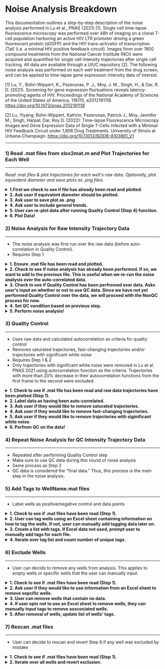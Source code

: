 # Noise Analysis Breakdown

This documentation outlines a step-by-step description of the noise analysis performed in Lu et al., PNAS (2021) [1]. Single cell time-lapse fluorescence microscopy was performed over 48h of imaging on a clonal T-cell population harboring an active HIV LTR promoter driving a green fluorescent protein (d2GFP) and the HIV trans-activator of transcription (Tat) (i.e. a minimal HIV positive feedback circuit). Images from over 1800 compound treatments from the National Cancer Institute (NCI) were acquired and quantified for single cell intensity trajectories after single cell tracking. All data are available through a UIUC repository [2]. The following noise analysis was performed on each well treatment from the drug screen, and can be applied to time-lapse gene expression intensity data of interest.

[1] Lu, Y., Bohn-Wippert, K., Pazerunas, P. J., Moy, J. M., Singh, H., & Dar, R. D. (2021). Screening for gene expression fluctuations reveals latency-promoting agents of HIV. Proceedings of the National Academy of Sciences of the United States of America, 118(11), e2012191118. https://doi.org/10.1073/pnas.2012191118

[2] Lu, Yiyang; Bohn-Wippert, Kathrin; Pazerunas, Patrick J.; Moy, Jennifer M.; Singh, Harpal; Dar, Roy D. (2022): Time-lapse Fluorescence Microscopy Images and Gene Expression Data of Single T-Cells Infected with a Minimal HIV Feedback Circuit under 1,806 Drug Treatments. University of Illinois at Urbana-Champaign. https://doi.org/10.13012/B2IDB-8103861_V1 


***
### 1) Read .mat files from xlsx2mat.m and Plot Trajectories for Each Well
***

*Read .mat files & plot trajectories for each well's raw data. Optionally, plot equivalent diameter and save plots as .png files.*

<details>
	<summary><b>1.First we check to see if file has already been read and plotted.</b></summary>

```python
if (exist('expInfo.mat', 'file') ~= 2)
	if (exist('CLI', 'var') == 1)
		if (CLI == true(1))
			fprintf('expInfo.mat not found. Please run step 1 first.\n');
			return;
		end
	end
	fprintf('expInfo.mat not found. Please run xlsx2mat.m first.\n');
	return;
end

load('expInfo.mat');
```
  </details>
  
<details>
	<summary><b>2. Ask user if equivalent diameter should be plotted.</b></summary>

```python
while (1)
	ifEqDiam = input('Do you want to plot equivalent diameter? (Y/N): ', 's');
	% Detect if the length of the answer is 1, and if the answer is Y(y) or
	% N(n). If it is not, keep asking
	if (length(ifEqDiam) == 1)
		if (ifEqDiam(1) == 'y' || ifEqDiam(1) == 'Y')
			ifEqDiam = true(1);
			break;
		elseif (ifEqDiam(1) == 'n' || ifEqDiam(1) == 'N')
			ifEqDiam = false(1);
			break;
		end
	end
end
```
  </details>
  
<details>
	<summary><b>3. Ask user to save plot as .png</b></summary>

```python
while (1)
	ifSave = input('Do you want to save the plots? (Y/N): ', 's');
	% Detect if the length of the answer is 1, and if the answer is Y(y) or
	% N(n). If it is not, keep asking
	if (length(ifSave) == 1)
		if (ifSave(1) == 'y' || ifSave(1) == 'Y')
			ifSave = true(1);
			break;
		elseif (ifSave(1) == 'n' || ifSave(1) == 'N')
			ifSave = false(1);
			break;
		end
	end
end
```
  </details>
  
<details>
	<summary><b>4. Ask user to include general trends.</b></summary>
  
```python
while (1)
	ifGenTrend = input('Do you want to include general trends? (Y/N): ', 's');
	% Detect if the length of the answer is 1, and if the answer is Y(y) or
	% N(n). If it is not, keep asking
	if (length(ifGenTrend) == 1)
		if (ifGenTrend(1) == 'y' || ifGenTrend(1) == 'Y')
			ifGenTrend = true(1);
			break;
		elseif (ifGenTrend(1) == 'n' || ifGenTrend(1) == 'N')
			ifGenTrend = false(1);
			break;
		end
	end
end
```
  </details>

<details>
	<summary><b>5. User can re-plot data after running Quality Control (Step 4) function.</b></summary>
  
```python
if (QCdone)
	while (1)
		ifQC = input('Do you want to use QC data? (Y/N): ', 's');
		% Detect if the length of the answer is 1, and if the answer is Y(y) or
		% N(n). If it is not, keep asking
		if (length(ifQC) == 1)
			if (ifQC(1) == 'y' || ifQC(1) == 'Y')
				ifQC = true(1);
				break;
			elseif (ifQC(1) == 'n' || ifQC(1) == 'N')
				ifQC = false(1);
				break;
			end
		end
	end
else
	ifQC = false(1);
end
```
  </details>

<details>
	<summary><b>6. Plot Data!</b></summary>
  
```python
for i = 1:nWellProc
	% Write filename
	filename = sprintf('Well%s%s.mat', char(rowList(i)), char(colList(i)));

	% Load data
	load(filename);
	fprintf('Reached well #%d/%d! Plotting... ', i, nWellProc);
	

	% Create a new figure and plot
	f = figure;
	hold on;
	grid on;
	if (cellNum == 0)
		fprintf('No cells detected!\n');
		if (ifSave)
			if (exist('Trajectory Plots', 'dir') ~= 7)
				mkdir('Trajectory Plots');
			end
			if (exist('tag', 'var') == 1 && ~isempty(tag))
				if (exist(sprintf('Trajectory Plots\\%s', tag), 'dir') ~= 7)
					mkdir(sprintf('Trajectory Plots\\%s', tag));
				end
				saveas(f, sprintf('Trajectory Plots\\%s\\Intensity Well%s%s.png', ...
					tag, char(rowList(i)), char(colList(i))));
			else
				saveas(f, sprintf('Trajectory Plots\\Intensity Well%s%s.png', ...
					char(rowList(i)), char(colList(i))));
			end
			close(f);
			drawnow;
		end
		continue;
	end
	
	if (exist('tag', 'var') == 1 && ~isempty(tag))
		tempString = sprintf('%s%s: %s', char(rowList(i)), char(colList(i)), tag);
	else
		tempString = sprintf('%s%s', char(rowList(i)), char(colList(i)));
	end
	
	tPlot = ((trjStart - 1):(trjDuration + trjStart - 2)) / 3600 * meanFrameDuration;
	
	if (ifQC)
		dIntTraj = intTrajQC - wshift('2d', intTrajQC, [0 -1]);
		for k = 1:cellNumQC
			plot(tPlot, intTrajQC(k, :));
		end
		for k = 2:trjDuration
			sigmaDInt(k) = std(dIntTraj(:, k));
			muDInt(k) = mean(dIntTraj(:, k));
		end
		if (ifGenTrend)
			genTrend = mean(intTrajQC, 1);
			plot(tPlot, genTrend, 'k', 'LineWidth', 2);
		end
		yyaxis right;
		hold on;
		if (cellNum >= 200)
			thresh = 200 / cellNumQC;
		else
			thresh = 2 - 1 / 200 * cellNumQC;
		end
		plot(tPlot, sigmaDInt./abs(muDInt)<=thresh, 'b', 'LineWidth', 2)
		ylim([0 10])
		ax = gca;
		ax.YColor = [0 0 1];
		
		title(sprintf('%d intensity trajectories from well %s', ...
			cellNumQC, tempString));
	else
		dIntTraj = intTraj - wshift('2d', intTraj, [0 -1]);
		for k = 1:cellNum
			plot(tPlot, intTraj(k, :));
		end
		for k = 2:trjDuration
			sigmaDInt(k) = std(dIntTraj(:, k));
			muDInt(k) = mean(dIntTraj(:, k));
		end
		if (ifGenTrend)
			genTrend = mean(intTraj, 1);
			plot(tPlot, genTrend, 'k', 'LineWidth', 2);
		end
		yyaxis right;
		hold on;
		if (cellNum >= 200)
			thresh = 200 / cellNum;
		else
			thresh = 2 - 1 / 200 * cellNum;
		end
		plot(tPlot, sigmaDInt./abs(muDInt)<=thresh, 'b', 'LineWidth', 2)
		ylim([0 10])
		ax = gca;
		ax.YColor = [0 0 1];
		
		title(sprintf('%d intensity trajectories from well %s', ...
			cellNum, tempString));
	end
	xlim([(trjStart - 1) (trjStart + trjDuration - 2)] * meanFrameDuration / 3600);
	xlabel('Time (h)');
	yyaxis left;
	ylabel('Intensity (a.u.)');

	% Save the figures if the user required so
	if (ifSave)
		if (exist('Trajectory Plots', 'dir') ~= 7)
			mkdir('Trajectory Plots');
		end
		if (exist('tag', 'var') == 1 && ~isempty(tag))
			if (exist(sprintf('Trajectory Plots\\%s', tag), 'dir') ~= 7)
				mkdir(sprintf('Trajectory Plots\\%s', tag));
			end
			saveas(f, sprintf('Trajectory Plots\\%s\\Intensity Well%s%s.png', ...
				tag, char(rowList(i)), char(colList(i))));
		else
			saveas(f, sprintf('Trajectory Plots\\Intensity Well%s%s.png', ...
				char(rowList(i)), char(colList(i))));
		end
		close(f);
		drawnow;
	end

	% Plot equivalent diameter if the user required so
	if (ifEqDiam)
		f = figure;
		hold on;
		grid on;
		for k = 1:cellNum
			plot(timeTraj(k, :) / 3600, eqDiamTraj(k, :));
		end
		xlim([(trjStart - 1) (trjStart + trjDuration - 1)] * meanFrameDuration / 3600);
		xlabel('Time (h)');
		ylabel('Equivalent Diameter (\mum)');
		title(sprintf('%d equivalent diameter trajectories from well %s', ...
			cellNum, tempString));
		
		if (ifSave)
			if (exist('Trajectory Plots', 'dir') ~= 7)
				mkdir('Trajectory Plots');
			end
			if (exist('tag', 'var') == 1 && ~isempty(tag))
				if (exist(sprintf('Trajectory Plots\\%s', tag), 'dir') ~= 7)
					mkdir(sprintf('Trajectory Plots\\%s', tag));
				end
				saveas(f, sprintf('Trajectory Plots\\%s\\EqDiam Well%s%s.png', ...
					tag, char(rowList(i)), char(colList(i))));
			else
				saveas(f, sprintf('Trajectory Plots\\EqDiam Well%s%s.png', ...
					char(rowList(i)), char(colList(i))));
			end
			close(f);
			drawnow;
		end
	end

	% Report progress
	fprintf('Completed!\n');
end

fprintf('Completed plotting of %d .mat file!\n', nWellProc);
```
   </details>
  

### 2) Noise Analysis for Raw Intensity Trajectory Data
***
* The noise analysis was first run over the raw data (before auto-correlation in Quality Control). 
* Requires Step 1 

<details>
	<summary><b>1. Ensure .mat file has been read and plotted.</b></summary>
  
```python
% Check if xlsx2mat.m has been run before
if (exist('expInfo.mat', 'file') ~= 2)
	if (exist('CLI', 'var') == 1)
		if (CLI == true(1))
			fprintf('expInfo.mat not found. Please run step 1 first.\n');
			return;
		end
	end
	fprintf('expInfo.mat not found. Please run xlsx2mat.m first.\n');
	return;
end

load('expInfo.mat');
```
  </details>
  
<details>
  <summary><b>2. Check to see if noise analysis has already been performed. If so, we want to add to the previous file. This is useful when we re-run the noise analysis over the auto-correlated data.</b></summary>
  
```python
% See if noise has been processed. If not, create an empty structure. If
% so, load old file and append to it.
if (exist('intNoiseInfo', 'var') ~= 1)
	intNoiseInfo = struct();
	intNoiseInfo.existQC = false(1);
	intNoiseInfo.existNonQC = false(1);
elseif (isstruct(intNoiseInfo) == 0)
	intNoiseInfo = struct();
	intNoiseInfo.existQC = false(1);
	intNoiseInfo.existNonQC = false(1);
end
```
  </details>

<details>
  <summary><b>3. Check to see if Quality Control has been perfromed over data. Asks user's input on whether or not to use QC data. Since we have not yet performed Quality Control over the data, we will proceed with the NonQC process for now.</b></summary>
  
```python
% Detects if QC was done, and asks user whether to use QC data or not
if (QCdone)
	while (1)
		useQC = input('Use QC data? (Y/N): ', 's');
		% Detect if the length of the answer is 1, and if the answer is Y(y) or
		% N(n). If it is not, keep asking
		if (length(useQC) == 1)
			if (useQC(1) == 'y' || useQC(1) == 'Y')
				useQC = true(1);
				break;
			elseif (useQC(1) == 'n' || useQC(1) == 'N')
				useQC = false(1);
				break;
			end
		end
	end
else
	useQC = false(1);
end
```
  </details>

<details>
  <summary><b>4. Set QC condition based on previous step.</b></summary>
  
```python
if (useQC)
	intNoiseInfo.existQC = true;
else
	intNoiseInfo.existNonQC = true;
end
```
  </details>

<details>
  <summary><b>5. Perform noise analysis!</b></summary>
	
```python
j = 1;
while (1)
	% Load data
	if (useMerged)
		% Check if all tags are finished
		if (j > nTag)
			break;
		end
		
		% Write filename
		filename = sprintf('%s.mat', char(uniqTag(j)));
		
		% Write well name
		wellName = char(uniqTag(j));
		
		% Load data
		load(filename);
		fprintf('Reached tag #%d/%d. Processing... ', j, nTag);
	else
		% Check if all wells are finished
		if (j > nWellProc)
			break;
		end
		
		% Write filename
		filename = sprintf('Well%s%s.mat', char(rowList(j)), char(colList(j)));
		
		% Write well name
		wellName = sprintf('Well%s%s', char(rowList(j)), char(colList(j)));
		
		% Load data
		load(filename);
		fprintf('Reached well #%d/%d. Processing... ', j, nWellProc);
	end
	j = j + 1;
	
	if (cellNum == 0)
		fprintf('No cells detected!\n');
		continue;
	end
		
		% Noise processing
		for i = 1:nCluster
			if (useQC)
				tempTraj = intTrajQC(intClustIndQC == i, :);
			else
				tempTraj = intTraj(intClustIndQC == i, :);
			end
			nTraj = sum(intClustIndQC == i);
			
			% 
			meanIntTrend = mean(tempTraj, 1);
			intTrajQCdet = tempTraj - repmat(meanIntTrend, [nTraj 1]);
			meanInt = mean(intTrajQCdet, 2);
			intNoiseQC = intTrajQCdet - repmat(meanInt, [1 trjDuration]);
			
			% Calculate mean population intensity
			intMeanQC = mean(mean(tempTraj));
			
			% Calculate zero crossing
			temp = intNoiseQC(1:end-1) .* wshift('1D', intNoiseQC(1:end-1), 1);
			intZCrossQC = sum(temp <= 0) / trjDuration / meanFrameDuration * 3600;
			
			% Calculate the ACF for intensity noise with QC
			totalAcf = zeros(1, trjDuration);
			intAcfTrajQC = zeros(nTraj, trjDuration);
			for k = 1:nTraj
				[acf, lag] = xcorr(intNoiseQC(k, :), 'biased');
				acf(lag < 0) = [];
				totalAcf = totalAcf + acf;
				intAcfTrajQC(k, :) = acf;
			end
			totalAcf = totalAcf / nTraj;
			
			% Variance (sigma2) is the zero-lag value of ACF
			intSigma2QC = totalAcf(1);
			
			% Cross correlation distance. Use squareform() to convert into
			% square matrix
			intNoiseXCorrQC = pdist(intNoiseQC, @xcorrDist);
			
			% Interpolate ACF linearly and find half maximum value
			try
				intTauHalfQC = interp1(totalAcf, 1:trjDuration, 0.5 * max(totalAcf));
				intTauHalfQC = intTauHalfQC * meanFrameDuration / 3600;
				intCV2QC = intSigma2QC / intMeanQC ^ 2;
			catch
				intTauHalfQC = -1;
				intCV2QC = -1;
			end
			
			% Create structure to hold information for current well
			% Check if this well has been processed for noise. If not,
			% create a new field for the well.
			if (~isfield(intNoiseInfo, wellName))
				intNoiseInfo.(wellName) = struct();
			end
			
			% Create struct array for noise data
			if (isfield(intNoiseInfo.(wellName), 'polyClust'))
				if (isstruct(intNoiseInfo.(wellName).polyClust))
					if (length(intNoiseInfo.(wellName).polyClust) ~= nCluster)
						intNoiseInfo.(wellName).polyClust = repmat(struct(), [1, nCluster]);
					end
				else
					intNoiseInfo.(wellName).polyClust = repmat(struct(), [1, nCluster]);
				end
			else
				intNoiseInfo.(wellName).polyClust = repmat(struct(), [1, nCluster]);
			end
			
			if (useQC)
				intNoiseInfo.(wellName).polyClust(i).intMeanQC = intMeanQC;
				intNoiseInfo.(wellName).polyClust(i).intSigma2QC = intSigma2QC;
				intNoiseInfo.(wellName).polyClust(i).intTauHalfQC = intTauHalfQC;
				intNoiseInfo.(wellName).polyClust(i).intCV2QC = intCV2QC;
				intNoiseInfo.(wellName).polyClust(i).intAcfTrajQC = intAcfTrajQC;
				intNoiseInfo.(wellName).polyClust(i).intNoiseTrajQC = intNoiseQC;
				intNoiseInfo.(wellName).polyClust(i).intZCrossQC = intZCrossQC;
				intNoiseInfo.(wellName).polyClust(i).intNoiseXCorrQC = intNoiseXCorrQC;
			else
				intNoiseInfo.(wellName).polyClust(i).intMean = intMeanQC;
				intNoiseInfo.(wellName).polyClust(i).intSigma2 = intSigma2QC;
				intNoiseInfo.(wellName).polyClust(i).intTauHalf = intTauHalfQC;
				intNoiseInfo.(wellName).polyClust(i).intCV2 = intCV2QC;
				intNoiseInfo.(wellName).polyClust(i).intAcfTraj = intAcfTrajQC;
				intNoiseInfo.(wellName).polyClust(i).intNoiseTraj = intNoiseQC;
				intNoiseInfo.(wellName).polyClust(i).intZCross = intZCrossQC;
				intNoiseInfo.(wellName).polyClust(i).intNoiseXCorr = intNoiseXCorrQC;
			end
		end
		% Save noise informatino to .mat file
		polyClust = intNoiseInfo.(wellName).polyClust;
		if (useQC)
			save(filename, 'polyClust', 'intClustIndQC', '-append');
		else
			intClustInd = intClustIndQC;
			save(filename, 'polyClust', 'intClustInd', '-append');
		end
		fprintf('Done!\n');
	else
		% Calculate noise using QC data
		if (useQC)
			meanIntTrend = mean(intTrajQC, 1);
			intTrajQCdet = intTrajQC - repmat(meanIntTrend, [cellNumQC 1]);
		else
			meanIntTrend = mean(intTraj, 1);
			intTrajQCdet = intTraj - repmat(meanIntTrend, [cellNum 1]);
		end
		meanInt = mean(intTrajQCdet, 2);
		intNoiseQC = intTrajQCdet - repmat(meanInt, [1 trjDuration]);
		
		% Calculate mean population intensity
		intMeanQC = mean(meanIntTrend);
		
		% Calculate zero crossing
		temp = intNoiseQC(1:end-1) .* wshift('1D', intNoiseQC(1:end-1), 1);
		intZCrossQC = sum(temp <= 0) / trjDuration / meanFrameDuration * 3600;
		
		% Calculate the ACF for intensity noise with QC
		totalAcf = zeros(1, trjDuration);
		if (useQC)
			intAcfTrajQC = zeros(cellNumQC, trjDuration);
			for k = 1:cellNumQC
				[acf, lag] = xcorr(intNoiseQC(k, :), 'biased');
				acf(lag < 0) = [];
				totalAcf = totalAcf + acf;
				intAcfTrajQC(k, :) = acf;
			end
			totalAcf = totalAcf / cellNumQC;
		else
			intAcfTrajQC = zeros(cellNum, trjDuration);
			for k = 1:cellNum
				[acf, lag] = xcorr(intNoiseQC(k, :), 'biased');
				acf(lag < 0) = [];
				totalAcf = totalAcf + acf;
				intAcfTrajQC(k, :) = acf;
			end
			totalAcf = totalAcf / cellNum;
		end
		
		% Variance (sigma2) is the zero-lag value of ACF
		intSigma2QC = totalAcf(1);
		
		% Cross correlation distance. Use squareform() to convert into
		% square matrix
		intNoiseXCorrQC = pdist(intNoiseQC, @xcorrDist);
		
		% Interpolate ACF linearly and find half maximum value
		try
			intTauHalfQC = interp1(totalAcf, 1:trjDuration, 0.5 * max(totalAcf));
			intTauHalfQC = intTauHalfQC * meanFrameDuration / 3600;
			intCV2QC = intSigma2QC / intMeanQC ^ 2;
		catch
			intTauHalfQC = -1;
			intCV2QC = -1;
		end
		
		% Check if this well has been processed for noise. If not,
		% create a new field for the well.
		if (~isfield(intNoiseInfo, wellName))
			intNoiseInfo.(wellName) = struct();
		end
		
		% Create structure to hold information for current well
		if (useQC)
			intNoiseInfo.(wellName).intMeanQC = intMeanQC;
			intNoiseInfo.(wellName).intSigma2QC = intSigma2QC;
			intNoiseInfo.(wellName).intTauHalfQC = intTauHalfQC;
			intNoiseInfo.(wellName).intCV2QC = intCV2QC;
			intNoiseInfo.(wellName).intZCrossQC = intZCrossQC;
			intNoiseInfo.(wellName).nCellQC = cellNumQC;
			intNoiseInfo.(wellName).genTrendQC = meanIntTrend;
			intNoiseInfo.(wellName).intNoiseXCorrQC = intNoiseXCorrQC;
		else
			intNoiseInfo.(wellName).intMean = intMeanQC;
			intNoiseInfo.(wellName).intSigma2 = intSigma2QC;
			intNoiseInfo.(wellName).intTauHalf = intTauHalfQC;
			intNoiseInfo.(wellName).intCV2 = intCV2QC;
			intNoiseInfo.(wellName).intZCross = intZCrossQC;
			intNoiseInfo.(wellName).nCell = cellNum;
			intNoiseInfo.(wellName).genTrend = meanIntTrend;
			intNoiseInfo.(wellName).intNoiseXCorr = intNoiseXCorrQC;
		end
		
		% Save the data to .mat file
		if (useQC)
			intNoiseTrajQC = intNoiseQC;
			save(filename, 'intMeanQC', 'intSigma2QC', 'intTauHalfQC', ...
			'intCV2QC', 'intAcfTrajQC', 'intNoiseTrajQC', 'intNoiseXCorrQC', ...
			'-append');
		else
			intMean = intMeanQC;
			intSigma2 = intSigma2QC;
			intTauHalf = intTauHalfQC;
			intCV2 = intCV2QC;
			intAcfTraj = intAcfTrajQC;
			intNoiseTraj = intNoiseQC;
			intNoiseXCorr = intNoiseXCorrQC;
			save(filename, 'intMean', 'intSigma2', 'intTauHalf', ...
			'intCV2', 'intAcfTraj', 'intNoiseTraj', 'intNoiseXCorr', '-append');
		end
		fprintf('Done!\n');
	end
	save('expInfo.mat', 'intNoiseInfo', '-append');
end
```					    
  </details>

### 3) Quality Control
*****
* Uses raw data and calculated autocorrelation as criteria for quality control
* Removes saturated trajectories, fast-changing trajectories and/or trajectories with significant white noise
* Requires Step 1 & 2
* Only trajectories with significant white noise were removed in Lu et al. PNAS 2021 using autocorrelation function as the criteria. Trajectories with more than 20% decrease in their autocorrelation functions from the first frame to the second were excluded.

<details>
  <summary><b>1. Check to see if .mat file has been read and raw data trajectories have been plotted (Step 1).</b></summary>
  
```python
% Check if xlsx2mat.m has been run before
if (exist('expInfo.mat', 'file') ~= 2)
	if (exist('CLI', 'var') == 1)
		if (CLI == true(1))
			fprintf('expInfo.mat not found. Please run step 1 first.\n');
			return;
		end
	end
	fprintf('expInfo.mat not found. Please run xlsx2mat.m first.\n');
	return;
end

% Load data
load('expInfo.mat');
```
  </details>
  
<details>
  <summary><b>2. Label data as having been auto-correlated.</b></summary>
  
```python
% Flag for completion of at least one round of QC
QCdone = true(1);
```
  </details>

<details>
  <summary><b>3. Ask user if they would like to remove saturated trajectories.</b></summary>
  
```python
% Ask the user whether to remove trajectories with long saturations
while (1)
	ifRmSat = input('Remove trajectories with long saturations? (Y/N): ', 's');
	% Detect if the length of the answer is 1, and if the answer is Y(y) or
	% N(n). If it is not, keep asking
	if (length(ifRmSat) == 1)
		if (ifRmSat(1) == 'y' || ifRmSat(1) == 'Y')
			ifRmSat = true(1);
			% Ask the user for the threshold of removal for trajectories
			% with saturations
			while (1)
				nRmSat = input('Number of frames at saturation for a trajectory to be excluded: ');
				% Detect if answer is a number, is at least one, and is an integer
				% If it is not, keep asking
				if (isnumeric(nRmSat) && nRmSat >= 1 && floor(nRmSat) == nRmSat)
					break;
				end
			end
			break;
		elseif (ifRmSat(1) == 'n' || ifRmSat(1) == 'N')
			ifRmSat = false(1);
			nRmSat = -1;
			break;
		end
	end
end
```
  </details>

<details>
  <summary><b>4. Ask user if they would like to remove fast-changing trajectories.</b></summary>
  
```python
% Ask user whether to remove fast changing trajectories
while (1)
	ifRmFast = input('Remove trajectories that changes too fast? (Y/N): ', 's');
	% Detect if the length of the answer is 1, and if the answer is Y(y) or
	% N(n). If it is not, keep asking
	if (length(ifRmFast) == 1)
		if (ifRmFast(1) == 'y' || ifRmFast(1) == 'Y')
			ifRmFast = true(1);
			% Ask the user for the threshold of removal for trajectories
			% with fast changes
			while (1)
				nRmFast = input('Maximum percent change of fluorescence between adjacent frames for \na trajectory to be included: ');
				% Detect if answer is a number, is at least one, and is an integer
				% If it is not, keep asking
				if (isnumeric(nRmFast) && nRmFast >= 1 && floor(nRmFast) == nRmFast)
					break;
				end
			end
			break;
		elseif (ifRmFast(1) == 'n' || ifRmFast(1) == 'N')
			ifRmFast = false(1);
			nRmFast = -1;
			break;
		end
	end
end
```
  </details>

<details>
  <summary><b>5. Ask user if they would like to remove trajectories with siginificant white noise.</b></summary>
  
```python
% Ask user whether to remove trajectories with large white noise according
% to ACF
if (trjDuration >= 2)
	while (1)
		ifAcfCtrl = input('Remove trajectories with significant white noise? (Y/N): ', 's');
		% Detect if the length of the answer is 1, and if the answer is Y(y) or
		% N(n). If it is not, keep asking
		if (length(ifAcfCtrl) == 1)
			if (ifAcfCtrl(1) == 'y' || ifAcfCtrl(1) == 'Y')
				ifAcfCtrl = true(1);
				% Ask the user for the threshold of removal for trajectories
				% with fast changes
				while (1)
					acfThresh = input('Maximum percentage drop of ACF from first frame to the second for \na trajectory to be included: ');
					% Detect if answer is a number, is at least one, and is an integer
					% If it is not, keep asking
					if (isnumeric(acfThresh) && acfThresh <= 100 && acfThresh >= 0)
						break;
					end
				end
				break;
			elseif (ifAcfCtrl(1) == 'n' || ifAcfCtrl(1) == 'N')
				ifAcfCtrl = false(1);
				acfThresh = -1;
				break;
			end
		end
	end
end
```
  </details>

<details>
  <summary><b>6. Perfrom QC on the data!</b></summary>
  
```python
lowThresh = -1;
ifRmLow = false(1);

if (~ifRmSat && ~ifRmFast && ~ifAcfCtrl)
	return;
end

for i = 1:nWellProc
	fprintf('Reached well #%d/%d. Processing... ', i, nWellProc);
	% Write filename
	filename = sprintf('Well%s%s.mat', char(rowList(i)), char(colList(i)));
	
	% Load data
	load(filename);
	
	if (cellNum == 0)
		fprintf('No cells detected!\n');
		continue;
	end

	% Initialize array for removal
	rmIndex = false(1, cellNum);

	% Mark saturated trajectories
	if (ifRmSat)
		% Step through all trajectories
		for k = 1:cellNum
			% Variable for storing number of consecutive saturation
			% frames, and the max value of it in a single trajectory
			curSatLength = 0;
			maxSatLength = 0;
			% Step through every frame of a trajectory
			for l = 1:trjDuration
				% If a frame crosses the threshold or not. 
				% 65535 is the maximum intensity reported by the camera
				% The tolerance is 95% of the maximum intensity
				% If the frame exceeds 95% of maximum, it is considered
				% saturated.
				if (intTraj(k, l) >= 0.95 * 65535)
					curSatLength = curSatLength + 1;
				else
					% If a frame does not exceed 95% of maximum, check
					% if we were tracking a saturated segment. If so,
					% compare and store the larger value between the
					% recorded maximum length, and the current length,
					% then reset the current length to 0.
					if (curSatLength ~= 0)
						maxSatLength = max(maxSatLength, curSatLength);
						curSatLength = 0;
					end
				end
			end
			% If the maximum saturation length exceeds user-assigned
			% threshold, mark it for exclusion
			if (maxSatLength >= nRmSat)
				rmIndex(k) = true(1);
			end
		end
	end

	% Mark fast-changing trajectories
	if (ifRmFast)
		% Step through all trajectories
		for k = 1:cellNum
			dInt = abs(intTraj(k, :) - wshift(1, intTraj(k, :), -1));
			dInt(1) = [];
			dInt = dInt ./ intTraj(k, 1:(end - 1));
			if (sum(dInt >= nRmFast/100) > 0)
				rmIndex(k) = true(1);
			end
		end
	end
	
	if (ifAcfCtrl)
		for k = 1:cellNum
			if (intAcfTraj(k, 2) / intAcfTraj(k, 1) <= 1 - acfThresh / 100)
				rmIndex(k) = true;
			end
		end
	end
	
	% Remove trajectories
	eqDiamTrajQC = eqDiamTraj(rmIndex == 0, :);
	intTrajQC = intTraj(rmIndex == 0, :);
	timeTrajQC = timeTraj(rmIndex == 0, :);
	timePtTrajQC = timePtTraj(rmIndex == 0, :);
	cellNumQC = cellNum - sum(rmIndex);

	% Append QC data to .mat file
	save(filename, 'eqDiamTrajQC', 'intTrajQC', 'timeTrajQC', ...
		'timePtTrajQC', 'cellNumQC', '-append');

	% Report progress
	fprintf('Completed!\n%d trajectories removed from %s.\n\n', ...
		sum(rmIndex), filename);
end
```
  </details>
  
### 4) Repeat Noise Analysis for QC Intensity Trajectory Data
****
* Repeated after performing Quality Control step
* Make sure to use QC data during this round of noise analysis
* Same process as Step 2
* QC data is considered the "final data." Thus, this process is the main step in the noise analysis.


### 5) Add Tags to WellName.mat files
*****
* Label wells as positive/negative control and data points

<details>
  <summary><b>1. Check to see if .mat files have been read (Step 1).</b></summary>
  
```python
% Check if xlsx2mat.m has been run before
if (exist('expInfo.mat', 'file') ~= 2)
	if (exist('CLI', 'var') == 1)
		if (CLI == true(1))
			fprintf('expInfo.mat not found. Please run step 1 first.\n');
			return;
		end
	end
	fprintf('expInfo.mat not found. Please run xlsx2mat.m first.\n');
	return;
end

load('expInfo.mat');
```
  </details>

<details>
  <summary><b>2. User can tag wells using an Excel sheet containing information on how to tag the wells. If not, user can manually add tagging data later on.</b></summary>
	
```python
useExcel = false;
if (exist('tag.xlsx', 'file') == 2)
	while (1)
		useExcel = input('Use tag.xlsx content for tags? (Y/N): ', 's');
		% Detect if the length of the answer is 1, and if the answer is Y(y) or
		% N(n). If it is not, keep asking
		if (length(useExcel) == 1)
			if (useExcel(1) == 'y' || useExcel(1) == 'Y')
				useExcel = true(1);
				fprintf('Processing...');
				[~, ~, tagData] = xlsread('tag.xlsx');
				break;
			elseif (useExcel(1) == 'n' || useExcel(1) == 'N')
				useExcel = false(1);
				break;
			end
		end
	end
end
```
  </details>

<details>
	<summary><b>3. Create a list with tags. If Excel data not used, prompt user to manually add tags for each file.</b></summary>
	
```python
tagList = cell(1, nWellProc);
for i = 1:nWellProc
	% Write filename
	filename = sprintf('Well%s%s.mat', char(rowList(i)), char(colList(i)));
	
	% Write well name
	wellName = sprintf('Well%s%s', char(rowList(i)), char(colList(i)));
	
	% Load data
	load(filename);
	
	if (useExcel)
		% Read tag and store
		row = char(rowList(i)) - 'A' + 1;
		col = str2double(char(colList(i)));
		try
			tag = char(tagData(row, col));
		catch
			tag = cell2mat(tagData(row, col));
			if isnan(tag)
				tag = '';
			else
				tag = num2str(tag);
			end
		end
	else
		% Ask for tag and store
		tag = input(sprintf('Tag for well %s: ', wellName), 's');
	end
	save(filename, 'tag', '-append');
	tagList(i) = cellstr(tag);
end
```
</details>
	
<details>
	<summary><b>4. Iterate over tag list and count number of unique tags.</b></summary>
	
```python
% Detect how many unique tags exist
nTag = 1;
uniqTag = tagList(1);
for i = 2:nWellProc
	ifNewTag = 1;
	for j = 1:nTag
		if (strcmp(tagList(i), uniqTag(j)))
			ifNewTag = 0;
			break;
		end
	end
	if (ifNewTag)
		nTag = nTag + 1;
		uniqTag(nTag) = tagList(i);
	end
end

tagCount = zeros(1, nTag);
for i = 1:nTag
	tagCount(i) = sum(strcmp(tagList, uniqTag(i)));
end

if (useExcel)
	fprintf(' Done!\n');
end

% Save tag list into expInfo.mat
save('expInfo.mat', 'tagList', 'uniqTag', 'nTag', 'tagCount', '-append');
```
</details>

### 6) Exclude Wells
****
* User can decide to remove any wells from analysis. This applies to empty wells or specific wells that the user can manually input. 

<details>
  <summary><b>1. Check to see if .mat files have been read (Step 1).</b></summary>
  
```python
% Check if xlsx2mat.m has been run before
if (exist('expInfo.mat', 'file') ~= 2)
	if (exist('CLI', 'var') == 1)
		if (CLI == true(1))
			fprintf('expInfo.mat not found. Please run step 1 first.\n');
			return;
		end
	end
	fprintf('expInfo.mat not found. Please run xlsx2mat.m first.\n');
	return;
end

load('expInfo.mat');

useExcel = false;
```
  </details>

<details>
  <summary><b>2. Ask user if they would like to use information from an Excel sheet to remove sepcific wells.</b></summary>
  
```python
while (1)
	useExcel = input('Use Excel file content? (Y/N): ', 's');
	% Detect if the length of the answer is 1, and if the answer is Y(y) or
	% N(n). If it is not, keep asking
	if (length(useExcel) == 1)
		if (useExcel(1) == 'y' || useExcel(1) == 'Y')
			useExcel = true(1);
			while (1)
				xlsxFilename = input('Input filename: ', 's');
				if (exist(xlsxFilename, 'file') ~= 2)
					xlsxFilename = sprintf('%s.xlsx', xlsxFilename);
					if (exist(xlsxFilename, 'file') == 2)
						break;
					end
					fprintf('File not found!\n');
				else
					break;
				end
			end
			break;
		elseif (useExcel(1) == 'n' || useExcel(1) == 'N')
			useExcel = false(1);
			break;
		end
	end
end
```
  </details>

<details>
  <summary><b>3. User can remove wells that contain no data.</b></summary>
  
```python
while (1)
	ifRmEmpty = input('Remove empty wells? (Y/N): ', 's');
	% Detect if the length of the answer is 1, and if the answer is Y(y) or
	% N(n). If it is not, keep asking
	if (length(ifRmEmpty) == 1)
		if (ifRmEmpty(1) == 'y' || ifRmEmpty(1) == 'Y')
			ifRmEmpty = true(1);
			break;
		elseif (ifRmEmpty(1) == 'n' || ifRmEmpty(1) == 'N')
			ifRmEmpty = false(1);
			break;
		end
	end
end
```
  </details>

<details>
  <summary><b>4. If user opts not to use an Excel sheet to remove wells, they can manually input tags to remove asscociated wells.</b></summary>
  
```python
rmv = false(1, nWellProc);
if (useExcel)
	fprintf('Processing...');
	[~, ~, exclData] = xlsread(xlsxFilename, 'A1:X16');
	exclData(cellfun(@(x) all(isnan(x)), exclData)) = cellstr('');
	for i = 1:nWellProc
		row = char(rowList(i)) - 'A' + 1;
		col = str2double(char(colList(i)));
		if ((size(exclData, 1) - row >= 0) && (size(exclData, 2) - col >= 0))
			excl = char(exclData(row, col));
			if (~isempty(excl))
				rmv(i) = true;
			end
		end
	end
else
	fprintf('Please enter well label to be removed. One well per line.\n');
	fprintf('Format: 3-letter well label. E.g. A01, C12, F18\n');
	fprintf('Input ''end'' to end input.\n')
	while (1)
		wellName = input('', 's');
		if (length(wellName) == 3)
			if (strcmp(wellName, 'end'))
				break;
			end
			rowName = wellName(1);
			colName = wellName(2:3);
			temp = strcmp(rowList, rowName) && strcmp(colList, colName);
			rmv(temp) = true;
		end
	end
end
```
  </details>

<details>
  <summary><b>5. After removal of wells, update list of wells' tags.</b></summary>
  
```python
if (exist('tagList', 'var') == 1)
	tagList(rmv) = [];
	nTag = 1;
	uniqTag = tagList(1);
	for i = 2:nWellProc
		ifNewTag = 1;
		for j = 1:nTag
			if (strcmp(tagList(i), uniqTag(j)))
				ifNewTag = 0;
				break;
			end
		end
		if (ifNewTag)
			nTag = nTag + 1;
			uniqTag(nTag) = tagList(i);
		end
	end

	tagCount = zeros(1, nTag);
	for i = 1:nTag
		tagCount(i) = sum(strcmp(tagList, uniqTag(i)));
	end

	save('expInfo.mat', 'tagList', 'uniqTag', 'nTag', 'tagCount', 'rowList',...
		'colList', 'nWellProc', '-append');
else
	save('expInfo.mat', 'rowList', 'colList', 'nWellProc', '-append');
end

if (ifRmSysShift)
	save('expInfo.mat', 'ifRmSysShift', 'nRmSysShift', '-append');
end

if (useExcel)
	fprintf('Done!\n');
end
```
  </details>

### 7) Rescan .mat files
*****
* User can decide to rescan and revert Step 6 if any well was excluded by mistake

<details>
  <summary><b>1. Check to see if .mat files have been read (Step 1).</b></summary>
  
```python
% Check if xlsx2mat.m has been run before
if (exist('expInfo.mat', 'file') ~= 2)
	if (exist('CLI', 'var') == 1)
		if (CLI == true(1))
			fprintf('expInfo.mat not found. Please run step 1 first.\n');
			return;
		end
	end
	fprintf('expInfo.mat not found. Please run xlsx2mat.m first.\n');
	return;
end

load('expInfo.mat');
```
  </details>

<details>
  <summary><b>2. Iterate over all wells and revert exclusion.</b></summary>
  
```python
nWellProc = 0;
rowList = cell(1);
colList = cell(1);
for row = 65:80				% ASCII code for A ~ P (16 rows)
	for col = 1:24
		
		% Write filename
		if (col > 9)
			filename = sprintf('Well%c%d.mat', char(row), col);
		else
			filename = sprintf('Well%c0%d.mat', char(row), col);
		end
		
		% First see if the file exists. If not, directly go to next loop
		if (exist(filename, 'file') ~= 2)
			continue;
		end
		% Increment the number of wells processed.
		nWellProc = nWellProc + 1;
		
		% Store the name of the current well for future uses
		rowList(nWellProc) = cellstr(char(row));
		if (col > 9)
			colList(nWellProc) = cellstr(num2str(col));
		else
			colList(nWellProc) = cellstr(sprintf('0%d', col));
		end
	end
end

save('expInfo.mat', 'rowList', 'colList', 'nWellProc', '-append');

fprintf('Finished rescanning of %d .mat files!\n', nWellProc);
fprintf('Please re-run the tagging process to restore tags!\n');
```
  </details>
